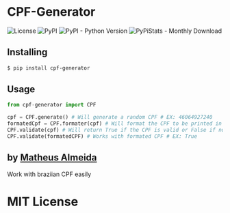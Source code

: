# CPF-Generator

![License](https://img.shields.io/pypi/l/cpf-generator.svg?style=flat)
![PyPI](https://img.shields.io/pypi/v/cpf-generator.svg)
![PyPI - Python Version](https://img.shields.io/pypi/pyversions/cpf-generator.svg)
![PyPiStats - Monthly Download](https://img.shields.io/pypi/dm/cpf-generator.svg?style=flat)

## Installing

```sh
$ pip install cpf-generator
```

## Usage

```py
from cpf-generator import CPF

cpf = CPF.generate() # Will generate a random CPF # EX: 46064927240
formatedCpf = CPF.formater(cpf) # Will format the CPF to be printed in some place # EX: 460.649.272-40
CPF.validate(cpf) # Will return True if the CPF is valid or False if not # EX: True
CPF.validate(formatedCPF) # Works with formated CPF # EX: True
```

## by [Matheus Almeida](https://twitter.com/mat_almeida)

Work with braziian CPF easily

# MIT License
